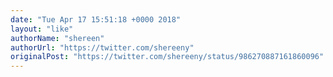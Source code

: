 ```yaml
---
date: "Tue Apr 17 15:51:18 +0000 2018"
layout: "like"
authorName: "shereen"
authorUrl: "https://twitter.com/shereeny"
originalPost: "https://twitter.com/shereeny/status/986270887161860096"
---
```

